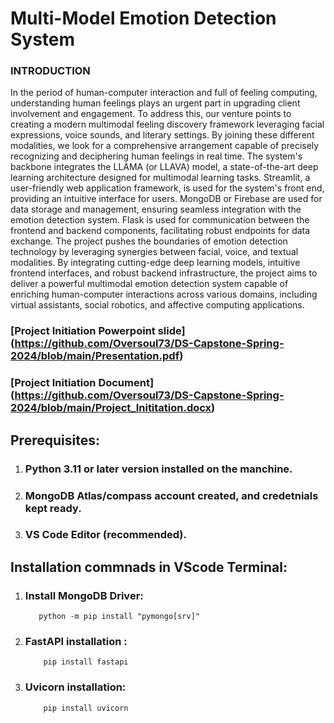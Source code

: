 # Multi-Model Emotion Detection System

### INTRODUCTION
In the period of human-computer interaction and full of feeling computing, understanding human feelings plays an urgent part in upgrading client involvement and engagement. To address this, our venture points to creating a modern multimodal feeling discovery framework leveraging facial expressions, voice sounds, and literary settings. By joining these different modalities, we look for a comprehensive arrangement capable of precisely recognizing and deciphering human feelings in real time. The system's backbone integrates the LLAMA (or LLAVA) model, a state-of-the-art deep learning architecture designed for multimodal learning tasks. Streamlit, a user-friendly web application framework, is used for the system's front end, providing an intuitive interface for users. MongoDB or Firebase are used for data storage and management, ensuring seamless integration with the emotion detection system. Flask is used for communication between the frontend and backend components, facilitating robust endpoints for data exchange. The project pushes the boundaries of emotion detection technology by leveraging synergies between facial, voice, and textual modalities. By integrating cutting-edge deep learning models, intuitive frontend interfaces, and robust backend infrastructure, the project aims to deliver a powerful multimodal emotion detection system capable of enriching human-computer interactions across various domains, including virtual assistants, social robotics, and affective computing applications.

### [Project Initiation Powerpoint slide] (https://github.com/Oversoul73/DS-Capstone-Spring-2024/blob/main/Presentation.pdf)

### [Project Initiation Document] (https://github.com/Oversoul73/DS-Capstone-Spring-2024/blob/main/Project_Inititation.docx)

## Prerequisites:

1. ### Python 3.11 or later version installed on the manchine.

2. ### MongoDB Atlas/compass account created, and credetnials kept ready.

3. ### VS Code Editor (recommended).

## Installation commnads in VScode Terminal:

1.  ### Install MongoDB Driver:
           python -m pip install "pymongo[srv]"

2. ###  FastAPI installation :
           pip install fastapi

3. ###  Uvicorn installation:
           pip install uvicorn
